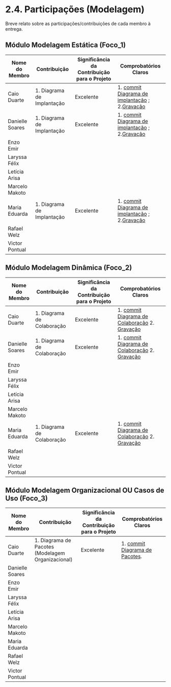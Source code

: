 # 2.4. Participações (Modelagem)

Breve relato sobre as participações/contribuições de cada membro à entrega. 

## Módulo Modelagem Estática (Foco_1)

| Nome do Membro  | Contribuição | Significância da Contribuição para o Projeto | Comprobatórios Claros |
| --------------- | ------------ | -------------------------------------------- | --------------------- |
| Caio Duarte     | 1. Diagrama de Implantação   | Excelente  |  1. [commit Diagrama de implantação](https://github.com/UnBArqDsw2025-2-Turma01/2025.2-T01-G1_JogoDigital_Entrega_02/commit/53a195992e1eaaef60f93ebe71676c5b3474c292) ; 2.[Gravação](https://youtu.be/Z9hxflRPTf0?si=i-KwVYkAY0yN0mI3) |
| Danielle Soares | 1. Diagrama de Implantação   | Excelente  |  1. [commit Diagrama de implantação](https://github.com/UnBArqDsw2025-2-Turma01/2025.2-T01-G1_JogoDigital_Entrega_02/commit/53a195992e1eaaef60f93ebe71676c5b3474c292) ; 2.[Gravação](https://youtu.be/Z9hxflRPTf0?si=i-KwVYkAY0yN0mI3) |
| Enzo Emir       |              |                                              |                       |
| Laryssa Félix   |              |                                              |                       |
| Letícia Arisa   |              |                                              |                       |
| Marcelo Makoto  |              |                                              |                       |
| Maria Eduarda   |  1. Diagrama de Implantação   | Excelente  |  1. [commit Diagrama de implantação](https://github.com/UnBArqDsw2025-2-Turma01/2025.2-T01-G1_JogoDigital_Entrega_02/commit/53a195992e1eaaef60f93ebe71676c5b3474c292) ; 2.[Gravação](https://youtu.be/Z9hxflRPTf0?si=i-KwVYkAY0yN0mI3) |
| Rafael Welz     |              |                                              |                       |
| Victor Pontual  |              |                                              |                       |


## Módulo Modelagem Dinâmica (Foco_2)

| Nome do Membro  | Contribuição | Significância da Contribuição para o Projeto | Comprobatórios Claros |
| --------------- | ------------ | -------------------------------------------- | --------------------- |
| Caio Duarte     | 1. Diagrama de Colaboração     | Excelente           | 1. [commit Diagrama de Colaboração](https://github.com/UnBArqDsw2025-2-Turma01/2025.2-T01-G1_JogoDigital_Entrega_02/commit/e4db12b7bd32b99fb5a126590f273dbe368ac9ce)  2. [Gravação](https://youtu.be/FrcAWD1lcNM)                      |
| Danielle Soares | 1. Diagrama de Colaboração     | Excelente           | 1. [commit Diagrama de Colaboração](https://github.com/UnBArqDsw2025-2-Turma01/2025.2-T01-G1_JogoDigital_Entrega_02/commit/e4db12b7bd32b99fb5a126590f273dbe368ac9ce)  2. [Gravação](https://youtu.be/FrcAWD1lcNM)                      |
| Enzo Emir       |              |                                              |                       |
| Laryssa Félix   |              |                                              |                       |
| Letícia Arisa   |              |                                              |                       |
| Marcelo Makoto  |              |                                              |                       |
| Maria Eduarda   | 1. Diagrama de Colaboração     | Excelente           | 1. [commit Diagrama de Colaboração](https://github.com/UnBArqDsw2025-2-Turma01/2025.2-T01-G1_JogoDigital_Entrega_02/commit/e4db12b7bd32b99fb5a126590f273dbe368ac9ce)  2. [Gravação](https://youtu.be/FrcAWD1lcNM)                      |
| Rafael Welz     |              |                                              |                       |
| Victor Pontual  |              |                                              |                       |


## Módulo Modelagem Organizacional OU Casos de Uso (Foco_3)

| Nome do Membro  | Contribuição | Significância da Contribuição para o Projeto | Comprobatórios Claros |
| --------------- | ------------ | -------------------------------------------- | --------------------- |
| Caio Duarte     | 1. Diagrama de Pacotes (Modelagem Organizacional)            |Excelente      | 1. [commit Diagrama de Pacotes](https://github.com/UnBArqDsw2025-2-Turma01/2025.2-T01-G1_JogoDigital_Entrega_02/commit/05f5578228a89522bf5e17ee69fa2396973f8e35).                  |
| Danielle Soares |              |                                              |                       |
| Enzo Emir       |              |                                              |                       |
| Laryssa Félix   |              |                                              |                       |
| Letícia Arisa   |              |                                              |                       |
| Marcelo Makoto  |              |                                              |                       |
| Maria Eduarda   |              |                                              |                       |
| Rafael Welz     |              |                                              |                       |
| Victor Pontual  |              |                                              |                       |
